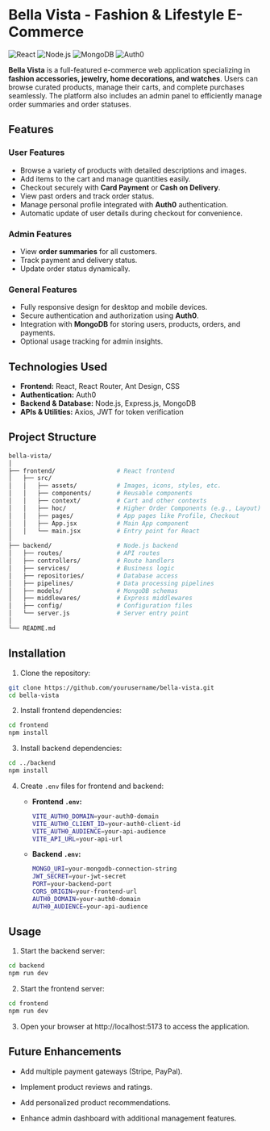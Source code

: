 # Bella Vista - Fashion & Lifestyle E-Commerce

![React](https://img.shields.io/badge/React-17.0.2-blue?logo=react)
![Node.js](https://img.shields.io/badge/Node.js-18.0-green?logo=node.js)
![MongoDB](https://img.shields.io/badge/MongoDB-6.0-green?logo=mongodb)
![Auth0](https://img.shields.io/badge/Auth0-Authentication-yellow)

**Bella Vista** is a full-featured e-commerce web application specializing in **fashion accessories, jewelry, home decorations, and watches**. Users can browse curated products, manage their carts, and complete purchases seamlessly. The platform also includes an admin panel to efficiently manage order summaries and order statuses.

## Features

### User Features
- Browse a variety of products with detailed descriptions and images.
- Add items to the cart and manage quantities easily.
- Checkout securely with **Card Payment** or **Cash on Delivery**.
- View past orders and track order status.
- Manage personal profile integrated with **Auth0** authentication.
- Automatic update of user details during checkout for convenience.

### Admin Features
- View **order summaries** for all customers.
- Track payment and delivery status.
- Update order status dynamically.

### General Features
- Fully responsive design for desktop and mobile devices.
- Secure authentication and authorization using **Auth0**.
- Integration with **MongoDB** for storing users, products, orders, and payments.
- Optional usage tracking for admin insights.
## Technologies Used
- **Frontend:** React, React Router, Ant Design, CSS  
- **Authentication:** Auth0  
- **Backend & Database:** Node.js, Express.js, MongoDB  
- **APIs & Utilities:** Axios, JWT for token verification  

## Project Structure
```bash
bella-vista/
│
├── frontend/                 # React frontend
│   ├── src/
│   │   ├── assets/           # Images, icons, styles, etc.
│   │   ├── components/       # Reusable components
│   │   ├── context/          # Cart and other contexts
│   │   ├── hoc/              # Higher Order Components (e.g., Layout)
│   │   ├── pages/            # App pages like Profile, Checkout
│   │   ├── App.jsx           # Main App component
│   │   └── main.jsx          # Entry point for React
│
├── backend/                  # Node.js backend
│   ├── routes/               # API routes
│   ├── controllers/          # Route handlers
│   ├── services/             # Business logic
│   ├── repositories/         # Database access
│   ├── pipelines/            # Data processing pipelines
│   ├── models/               # MongoDB schemas
│   ├── middlewares/          # Express middlewares
│   ├── config/               # Configuration files
│   └── server.js             # Server entry point
│
└── README.md
```
## Installation

1. Clone the repository:
```bash
git clone https://github.com/yourusername/bella-vista.git
cd bella-vista
```
2. Install frontend dependencies:
```bash
cd frontend
npm install
```
3. Install backend dependencies:
```bash
cd ../backend
npm install
```
4. Create `.env` files for frontend and backend:

   - **Frontend `.env`:**
     ```bash
     VITE_AUTH0_DOMAIN=your-auth0-domain
     VITE_AUTH0_CLIENT_ID=your-auth0-client-id
     VITE_AUTH0_AUDIENCE=your-api-audience
     VITE_API_URL=your-api-url
     ```

   - **Backend `.env`:**
     ```bash
     MONGO_URI=your-mongodb-connection-string
     JWT_SECRET=your-jwt-secret
     PORT=your-backend-port
     CORS_ORIGIN=your-frontend-url
     AUTH0_DOMAIN=your-auth0-domain
     AUTH0_AUDIENCE=your-api-audience
     ```

## Usage
1. Start the backend server:
```bash
cd backend
npm run dev
```
2. Start the frontend server:
```bash
cd frontend
npm run dev
```
3. Open your browser at http://localhost:5173  to access the application.

## Future Enhancements

- Add multiple payment gateways (Stripe, PayPal).

- Implement product reviews and ratings.

- Add personalized product recommendations.

- Enhance admin dashboard with additional management features.
